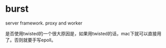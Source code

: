 # burst
server framework. proxy and worker 


是否使用twisted的一个很大原因是，如果用twisted的话，mac下就可以直接用了。否则就要手写epoll。
